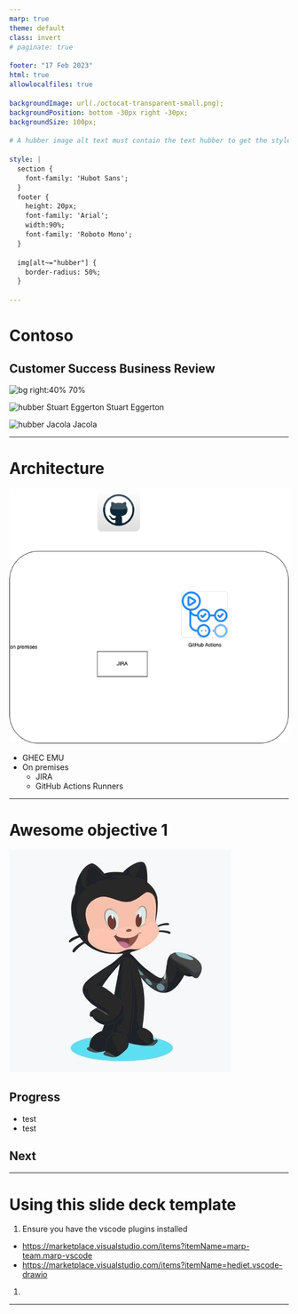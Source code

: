 ```yaml
---
marp: true
theme: default
class: invert
# paginate: true

footer: "17 Feb 2023"
html: true
allowlocalfiles: true

backgroundImage: url(./octocat-transparent-small.png);
backgroundPosition: bottom -30px right -30px;
backgroundSize: 100px;

# A hubber image alt text must contain the text hubber to get the style which makes it a circle from the avatar

style: |
  section {
    font-family: 'Hubot Sans';
  }
  footer {
    height: 20px;
    font-family: 'Arial';
    width:90%;
    font-family: 'Roboto Mono';
  } 

  img[alt~="hubber"] {
    border-radius: 50%;
  }

---
```

# Contoso
## Customer Success Business Review
![bg right:40% 70%](https://avatars.githubusercontent.com/u/46500265?v=4)

![hubber Stuart Eggerton](https://avatars.githubusercontent.com/gitstua?size=60) Stuart Eggerton

![hubber Jacola](https://avatars.githubusercontent.com/jacola?size=60) Jacola

---
# Architecture
![bg left 80%](./architecture.drawio.png)
- GHEC EMU
- On premises
  - JIRA
  - GitHub Actions Runners

---
<!-- _backgroundImage: none -->

# Awesome objective 1
![bg left](mona.jpeg)

## Progress
- test
- test

## Next

---
# Using this slide deck template 
1. Ensure you have the vscode plugins installed 
  - https://marketplace.visualstudio.com/items?itemName=marp-team.marp-vscode
  - https://marketplace.visualstudio.com/items?itemName=hediet.vscode-drawio
1. 

---
